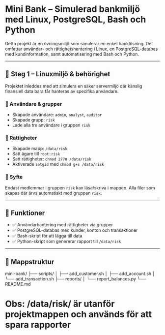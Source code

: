 # Mini Bank – Simulerad bankmiljö med Linux, PostgreSQL, Bash och Python

Detta projekt är en övningsmiljö som simulerar en enkel banklösning. Det omfattar användar- och rättighetshantering i Linux, en PostgreSQL-databas med kundinformation, samt automatisering med Bash och Python.

---

## 🔧 Steg 1 – Linuxmiljö & behörighet

Projektet inleddes med att simulera en säker servermiljö där känslig finansiell data bara får hanteras av specifika användare.

### 👥 Användare & grupper
- Skapade användare: `admin`, `analyst`, `auditor`
- Skapade grupp: `risk`
- Lade alla tre användare i gruppen `risk`

### 📁 Rättigheter
- Skapade mapp: `/data/risk`
- Satt ägare till `root:risk`
- Satt rättigheter: `chmod 2770 /data/risk`
- Aktiverade `setgid` med `chmod g+s /data/risk`

### 🧪 Syfte
Endast medlemmar i gruppen `risk` kan läsa/skriva i mappen. Alla filer som skapas där ärvs automatiskt med gruppen `risk`.

---

## 🧱 Funktioner

- ✅ Användarhantering med rättigheter via grupper
- ✅ PostgreSQL-databas med kunder, konton och transaktioner
- ✅ Bash-skript för att lägga till data
- ✅ Python-skript som genererar rapport till `/data/risk`

---

## 📁 Mappstruktur
mini-bank/
├── scripts/
│   ├── add_customer.sh
│   ├── add_account.sh
│   └── add_transaction.sh
├── reports/
│   └── report_balances.py
└── README.md
# Obs: /data/risk/ är utanför projektmappen och används för att spara rapporter


